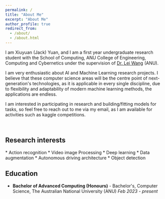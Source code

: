 ```yaml
---
permalink: /
title: "About Me"
excerpt: "About Me"
author_profile: true
redirect_from: 
  - /about/
  - /about.html
---
```



I am Xiuyuan (Jack) Yuan, and I am a first year undergraduate research student with the School of Computing, ANU College of Engineering, Computing and Cybernetics under the supervision of [Dr. Lei Wang](https://leiwangr.github.io/) (ANU).

I am very enthusiastic about AI and Machine Learning research projects. I believe that these computer science areas will be the centre point of next-generation's technologies, as it is applicable in every single discipline, due to flexibility and adaptability of modern machine learning methods, the applications are endless.

I am interested in participating in research and building/fitting models for tasks, so feel free to reach out to me via my email, as I am available for activities such as kaggle competitions.

<p>&nbsp;</p>

<h2>Research interests</h2>
* Action recognition
* Video image Processing
* Deep learning
* Data augmentation
* Autonomous driving architecture
* Object detection

<h2>Education</h2>

* **Bachelor of Advanced Computing (Honours)** - Bachelor's, Computer Science, The Australian National University (ANU) *Feb 2023 - present*
